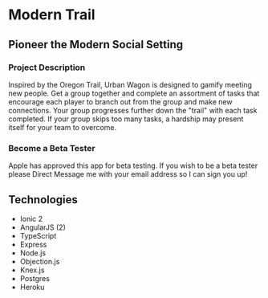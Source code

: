 # Modern Trail
## Pioneer the Modern Social Setting

### Project Description
Inspired by the Oregon Trail, Urban Wagon is designed to gamify meeting new people. Get a group together and complete an assortment of tasks that encourage each player to branch out from the group and make new connections. Your group progresses further down the "trail" with each task completed. If your group skips too many tasks, a hardship may present itself for your team to overcome.

### Become a Beta Tester
Apple has approved this app for beta testing. If you wish to be a beta tester please Direct Message me with your email address so I can sign you up!

## Technologies
* Ionic 2
* AngularJS (2)
* TypeScript
* Express
* Node.js
* Objection.js
* Knex.js
* Postgres
* Heroku
